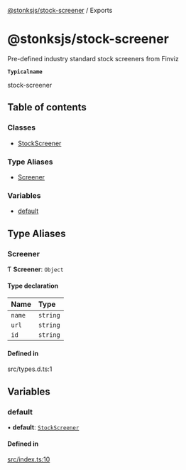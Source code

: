 [@stonksjs/stock-screener](README.md) / Exports

# @stonksjs/stock-screener

Pre-defined industry standard stock screeners from Finviz

**`Typicalname`**

stock-screener

## Table of contents

### Classes

- [StockScreener](classes/StockScreener.md)

### Type Aliases

- [Screener](modules.md#screener)

### Variables

- [default](modules.md#default)

## Type Aliases

### Screener

Ƭ **Screener**: `Object`

#### Type declaration

| Name   | Type     |
| :----- | :------- |
| `name` | `string` |
| `url`  | `string` |
| `id`   | `string` |

#### Defined in

src/types.d.ts:1

## Variables

### default

• **default**: [`StockScreener`](classes/StockScreener.md)

#### Defined in

[src/index.ts:10](https://github.com/nielse63/stonksjs/blob/main/packages/stock-screener/src/index.ts#L10)

